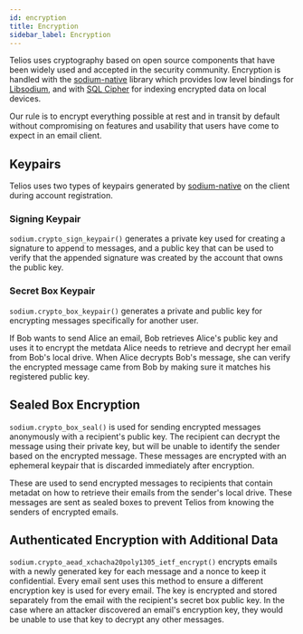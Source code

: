 ```yaml
---
id: encryption
title: Encryption
sidebar_label: Encryption
---
```


Telios uses cryptography based on open source components that have been widely used and accepted in the security community. Encryption is handled with the [sodium-native](https://sodium-friends.github.io/docs/) library which provides low level bindings for [Libsodium](https://doc.libsodium.org), and with [SQL Cipher](https://www.zetetic.net/sqlcipher/) for indexing encrypted data on local devices. 

Our rule is to encrypt everything possible at rest and in transit by default without compromising on features and usability that users have come to expect in an email client.

## Keypairs

Telios uses two types of keypairs generated by [sodium-native](https://sodium-friends.github.io/docs/) on the client during account registration.

### Signing Keypair
`sodium.crypto_sign_keypair()` generates a private key used for creating a signature to append to messages, and a public key that can be used to verify that the appended signature was created by the account that owns the public key.

### Secret Box Keypair
`sodium.crypto_box_keypair()` generates a private and public key for encrypting messages specifically for another user. 

If Bob wants to send Alice an email, Bob retrieves Alice's public key and uses it to encrypt the metdata Alice needs to retrieve and decrypt her email from Bob's local drive. When Alice decrypts Bob's message, she can verify the encrypted message came from Bob by making sure it matches his registered public key.

## Sealed Box Encryption
`sodium.crypto_box_seal()` is used for sending encrypted messages anonymously with a recipient's public key. The recipient can decrypt the message using their private key, but will be unable to identify the sender based on the encrypted message. These messages are encrypted with an ephemeral keypair that is discarded immediately after encryption.

These are used to send encrypted messages to recipients that contain metadat on how to retrieve their emails from the sender's local drive. These messages are sent as sealed boxes to prevent Telios from knowing the senders of encrypted emails.

## Authenticated Encryption with Additional Data
`sodium.crypto_aead_xchacha20poly1305_ietf_encrypt()` encrypts emails with a newly generated key for each message and a nonce to keep it confidential. Every email sent uses this method to ensure a different encryption key is used for every email. The key is encrypted and stored separately from the email with the recipient's secret box public key. In the case where an attacker discovered an email's encryption key, they would be unable to use that key to decrypt any other messages.



